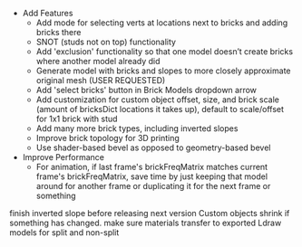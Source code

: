 * Add Features
    * Add mode for selecting verts at locations next to bricks and adding bricks there
    * SNOT (studs not on top) functionality
    * Add 'exclusion' functionality so that one model doesn’t create bricks where another model already did
    * Generate model with bricks and slopes to more closely approximate original mesh (USER REQUESTED)
    * Add 'select bricks' button in Brick Models dropdown arrow
    * Add customization for custom object offset, size, and brick scale (amount of bricksDict locations it takes up), default to scale/offset for 1x1 brick with stud
    * Add many more brick types, including inverted slopes
    * Improve brick topology for 3D printing
    * Use shader-based bevel as opposed to geometry-based bevel
* Improve Performance
    * For animation, if last frame's brickFreqMatrix matches current frame's brickFreqMatrix, save time by just keeping that model around for another frame or duplicating it for the next frame or something

finish inverted slope before releasing next version
Custom objects shrink if something has changed.
make sure materials transfer to exported Ldraw models for split and non-split
